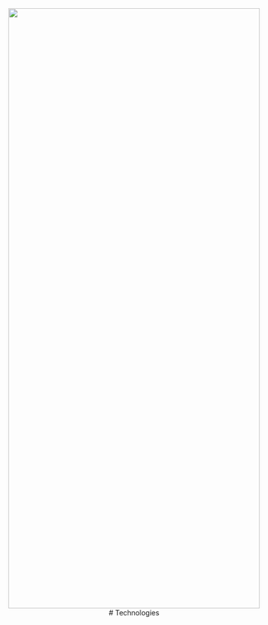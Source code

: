 <div style="width: 100%; cursor: inherit;">
  <div style="display: grid; width: 100%; height: 30vh;">
    <div style="grid-area: 1 / 1; width: 100%; height: 100%;">
      <img src="https://www.notion.so/images/page-cover/woodcuts_3.jpg" style="display: block; object-fit: cover; border-radius: 0px; width: 100%; height: 30vh; opacity: 1; object-position: center 8.15%;"/>
  </div>
</div>

<div align="center">
  # Technologies
</div>
